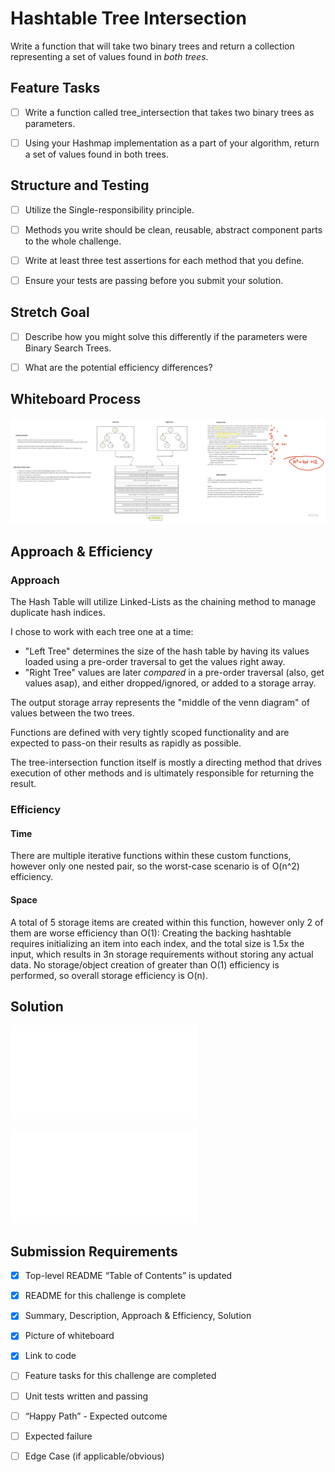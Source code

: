 # Hashtable Tree Intersection

Write a function that will take two binary trees and return a collection representing a set of values found in *both trees*.

## Feature Tasks

- [ ] Write a function called tree_intersection that takes two binary trees as parameters.

- [ ] Using your Hashmap implementation as a part of your algorithm, return a set of values found in both trees.

## Structure and Testing

- [ ] Utilize the Single-responsibility principle.

- [ ] Methods you write should be clean, reusable, abstract component parts to the whole challenge.

- [ ] Write at least three test assertions for each method that you define.

- [ ] Ensure your tests are passing before you submit your solution.

## Stretch Goal

- [ ] Describe how you might solve this differently if the parameters were Binary Search Trees.

- [ ] What are the potential efficiency differences?

## Whiteboard Process
<!-- Embedded whiteboard image -->

![whiteboard image](hashtables-tree-intersection.jpg)

## Approach & Efficiency
<!-- What approach did you take? Why? What is the Big O space/time for this approach? -->

### Approach

The Hash Table will utilize Linked-Lists as the chaining method to manage duplicate hash indices.

I chose to work with each tree one at a time:

- "Left Tree" determines the size of the hash table by having its values loaded using a pre-order traversal to get the values right away.
- "Right Tree" values are later *compared* in a pre-order traversal (also, get values asap), and either dropped/ignored, or added to a storage array.

The output storage array represents the "middle of the venn diagram" of values between the two trees.

Functions are defined with very tightly scoped functionality and are expected to pass-on their results as rapidly as possible.

The tree-intersection function itself is mostly a directing method that drives execution of other methods and is ultimately responsible for returning the result.

### Efficiency

#### Time

There are multiple iterative functions within these custom functions, however only one nested pair, so the worst-case
scenario is of O(n^2) efficiency.

#### Space

A total of 5 storage items are created within this function, however only 2 of them are worse efficiency than O(1):
Creating the backing hashtable requires initializing an item into each index, and the total size is 1.5x the input,
which results in 3n storage requirements without storing any actual data. No storage/object creation of greater than
O(1) efficiency is performed, so overall storage efficiency is O(n).

## Solution
<!-- Show how to run your code, and examples of it in action -->

![Link to Code](../../lib/src/main/java/treeIntersections/TreeIntersections.java)

![Link to Tests](../../lib/src/test/java/treeIntersections/TreeIntersectionsTests.java)

## Submission Requirements

- [X] Top-level README “Table of Contents” is updated

- [X] README for this challenge is complete

- [X] Summary, Description, Approach & Efficiency, Solution

- [X] Picture of whiteboard

- [X] Link to code

- [ ] Feature tasks for this challenge are completed

- [ ] Unit tests written and passing

- [ ] “Happy Path” - Expected outcome

- [ ] Expected failure

- [ ] Edge Case (if applicable/obvious)
